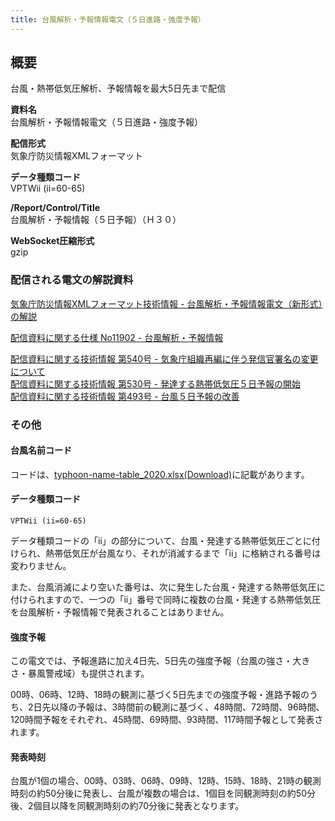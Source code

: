 ```yaml
---
title: 台風解析・予報情報電文（５日進路・強度予報）
---
```


## 概要
台風・熱帯低気圧解析、予報情報を最大5日先まで配信

**資料名** <br/>
 台風解析・予報情報電文（５日進路・強度予報）
 
**配信形式** <br/>
 気象庁防災情報XMLフォーマット

**データ種類コード** <br/>
 VPTWii (ii=60-65)

**/Report/Control/Title** <br/>
 台風解析・予報情報（５日予報）（Ｈ３０）
 
**WebSocket圧縮形式** <br/>
 gzip

### 配信される電文の解説資料
 [気象庁防災情報XMLフォーマット技術情報 - 台風解析・予報情報電文（新形式）の解説](https://dmdata.jp/doc/jma/manual/0266-0267.pdf) 
 
 
 [配信資料に関する仕様 No11902 - 台風解析・予報情報](https://www.data.jma.go.jp/suishin/shiyou/pdf/no11902)
 
 
 [配信資料に関する技術情報 第540号 - 気象庁組織再編に伴う発信官署名の変更について](https://dmdata.jp/doc/jma/technical/540.pdf) <br/>
 [配信資料に関する技術情報 第530号 - 発達する熱帯低気圧５日予報の開始](https://dmdata.jp/doc/jma/technical/530.pdf) <br/>
 [配信資料に関する技術情報 第493号 - 台風５日予報の改善](https://dmdata.jp/doc/jma/technical/493.pdf)

### その他

#### 台風名前コード

コードは、[typhoon-name-table_2020.xlsx(Download)](https://dmdata.jp/doc/jma/code/typhoon-name/typhoon-name-table_2020.xlsx)に記載があります。

#### データ種類コード
`VPTWii (ii=60-65)`

データ種類コードの「ii」の部分について、台風・発達する熱帯低気圧ごとに付けられ、熱帯低気圧が台風なり、それが消滅するまで「ii」に格納される番号は変わりません。

また、台風消滅により空いた番号は、次に発生した台風・発達する熱帯低気圧に付けられますので、一つの「ii」番号で同時に複数の台風・発達する熱帯低気圧を台風解析・予報情報で発表されることはありません。

#### 強度予報
この電文では、予報進路に加え4日先、5日先の強度予報（台風の強さ・大きさ・暴風警戒域）も提供されます。

00時、06時、12時、18時の観測に基づく5日先までの強度予報・進路予報のうち、2日先以降の予報は、3時間前の観測に基づく、48時間、72時間、96時間、120時間予報をそれぞれ、45時間、69時間、93時間、117時間予報として発表されます。

#### 発表時刻
台風が1個の場合、00時、03時、06時、09時、12時、15時、18時、21時の観測時刻の約50分後に発表し、台風が複数の場合は、1個目を同観測時刻の約50分後、2個目以降を同観測時刻の約70分後に発表となります。
